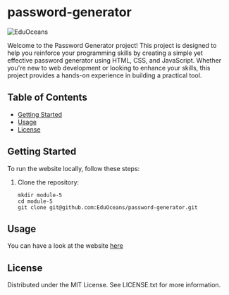 # password-generator
![EduOceans](https://img.shields.io/badge/Edu-Oceans-blue)

Welcome to the Password Generator project! This project is designed to help you reinforce your programming skills by creating a simple yet effective password generator using HTML, CSS, and JavaScript. Whether you're new to web development or looking to enhance your skills, this project provides a hands-on experience in building a practical tool.


## Table of Contents

- [Getting Started](#getting-started)
- [Usage](#usage)
- [License](#license)

## Getting Started

To run the website locally, follow these steps:

1. Clone the repository:
   ```
   mkdir module-5
   cd module-5
   git clone git@github.com:EduOceans/password-generator.git
   ```

## Usage

You can have a look at the website [here](https://eduoceans.github.io/password-generator/)



## License

Distributed under the MIT License. See LICENSE.txt for more information.
